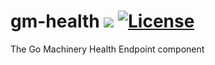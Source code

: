# gm-health ![](https://img.shields.io/:GO-machinery-red.svg) [![License](https://img.shields.io/:license-MIT-green.svg)](https://opensource.org/licenses/MIT)

The Go Machinery Health Endpoint component

